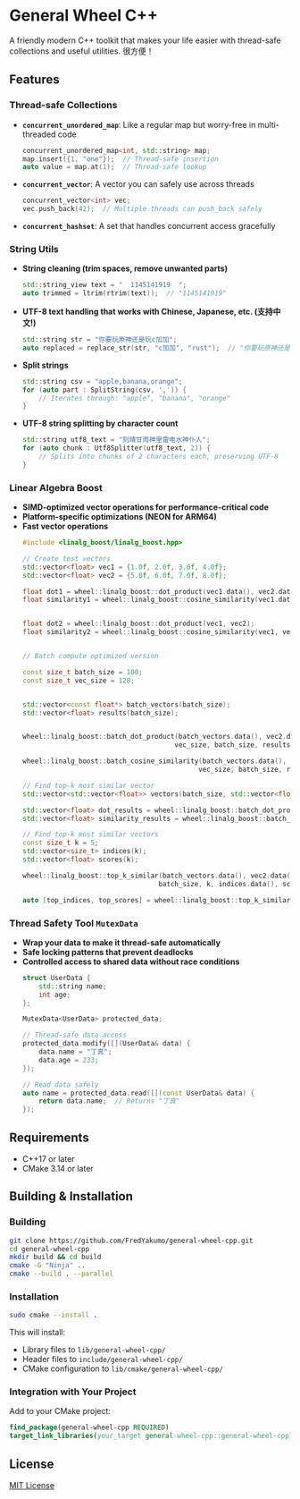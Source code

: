 # General Wheel C++

A friendly modern C++ toolkit that makes your life easier with thread-safe collections and useful utilities. 很方便！

## Features

### Thread-safe Collections

- **`concurrent_unordered_map`**: Like a regular map but worry-free in multi-threaded code
  ```cpp
  concurrent_unordered_map<int, std::string> map;
  map.insert({1, "one"});  // Thread-safe insertion
  auto value = map.at(1);  // Thread-safe lookup
  ```

- **`concurrent_vector`**: A vector you can safely use across threads
  ```cpp
  concurrent_vector<int> vec;
  vec.push_back(42);  // Multiple threads can push_back safely
  ```

- **`concurrent_hashset`**: A set that handles concurrent access gracefully

### String Utils

- **String cleaning (trim spaces, remove unwanted parts)**
  ```cpp
  std::string_view text = "  1145141919  ";
  auto trimmed = ltrim(rtrim(text));  // "1145141919"
  ```

- **UTF-8 text handling that works with Chinese, Japanese, etc. (支持中文!)**
  ```cpp
  std::string str = "你要玩原神还是玩c加加";
  auto replaced = replace_str(str, "c加加", "rust");  // "你要玩原神还是玩rust"
  ```

- **Split strings**
  ```cpp
  std::string csv = "apple,banana,orange";
  for (auto part : SplitString(csv, ',')) {
      // Iterates through: "apple", "banana", "orange"
  }
  ```

- **UTF-8 string splitting by character count**
  ```cpp
  std::string utf8_text = "刻晴甘雨神里雷电水神仆人";
  for (auto chunk : Utf8Splitter(utf8_text, 2)) {
      // Splits into chunks of 2 characters each, preserving UTF-8
  }
  ```

### Linear Algebra Boost

- **SIMD-optimized vector operations for performance-critical code**
- **Platform-specific optimizations (NEON for ARM64)**
- **Fast vector operations**
  ```cpp
  #include <linalg_boost/linalg_boost.hpp>

  // Create test vectors
  std::vector<float> vec1 = {1.0f, 2.0f, 3.0f, 4.0f};
  std::vector<float> vec2 = {5.0f, 6.0f, 7.0f, 8.0f};

  float dot1 = wheel::linalg_boost::dot_product(vec1.data(), vec2.data(), vec1.size());
  float similarity1 = wheel::linalg_boost::cosine_similarity(vec1.data(), vec2.data(), vec1.size());
  

  float dot2 = wheel::linalg_boost::dot_product(vec1, vec2);
  float similarity2 = wheel::linalg_boost::cosine_similarity(vec1, vec2);
  

  // Batch compute optimized version

  const size_t batch_size = 100;
  const size_t vec_size = 128;
  

  std::vector<const float*> batch_vectors(batch_size);
  std::vector<float> results(batch_size);
  

  wheel::linalg_boost::batch_dot_product(batch_vectors.data(), vec2.data(), 
                                        vec_size, batch_size, results.data());
  
  wheel::linalg_boost::batch_cosine_similarity(batch_vectors.data(), vec2.data(), 
                                              vec_size, batch_size, results.data());
  
  // Find top-k most similar vector
  std::vector<std::vector<float>> vectors(batch_size, std::vector<float>(vec_size));
  
  std::vector<float> dot_results = wheel::linalg_boost::batch_dot_product(vectors, vec2);
  std::vector<float> similarity_results = wheel::linalg_boost::batch_cosine_similarity(vectors, vec2);
  
  // Find top-k most similar vectors
  const size_t k = 5;
  std::vector<size_t> indices(k);
  std::vector<float> scores(k);
  
  wheel::linalg_boost::top_k_similar(batch_vectors.data(), vec2.data(), vec_size,
                                    batch_size, k, indices.data(), scores.data());
  
  auto [top_indices, top_scores] = wheel::linalg_boost::top_k_similar(vectors, vec2, k);
  

  ```

### Thread Safety Tool `MutexData`

- **Wrap your data to make it thread-safe automatically**
- **Safe locking patterns that prevent deadlocks**
- **Controlled access to shared data without race conditions**
  ```cpp
  struct UserData {
      std::string name;
      int age;
  };

  MutexData<UserData> protected_data;

  // Thread-safe data access
  protected_data.modify([](UserData& data) {
      data.name = "丁真";
      data.age = 233;
  });

  // Read data safely
  auto name = protected_data.read([](const UserData& data) {
      return data.name;  // Returns "丁真"
  });
  ```

## Requirements

- C++17 or later
- CMake 3.14 or later

## Building & Installation

### Building

```bash
git clone https://github.com/FredYakumo/general-wheel-cpp.git
cd general-wheel-cpp
mkdir build && cd build
cmake -G "Ninja" ..
cmake --build . --parallel
```

### Installation

```bash
sudo cmake --install .
```

This will install:
- Library files to `lib/general-wheel-cpp/`
- Header files to `include/general-wheel-cpp/`
- CMake configuration to `lib/cmake/general-wheel-cpp/`

### Integration with Your Project

Add to your CMake project:

```cmake
find_package(general-wheel-cpp REQUIRED)
target_link_libraries(your_target general-wheel-cpp::general-wheel-cpp)
```

## License

[MIT License](LICENSE)
